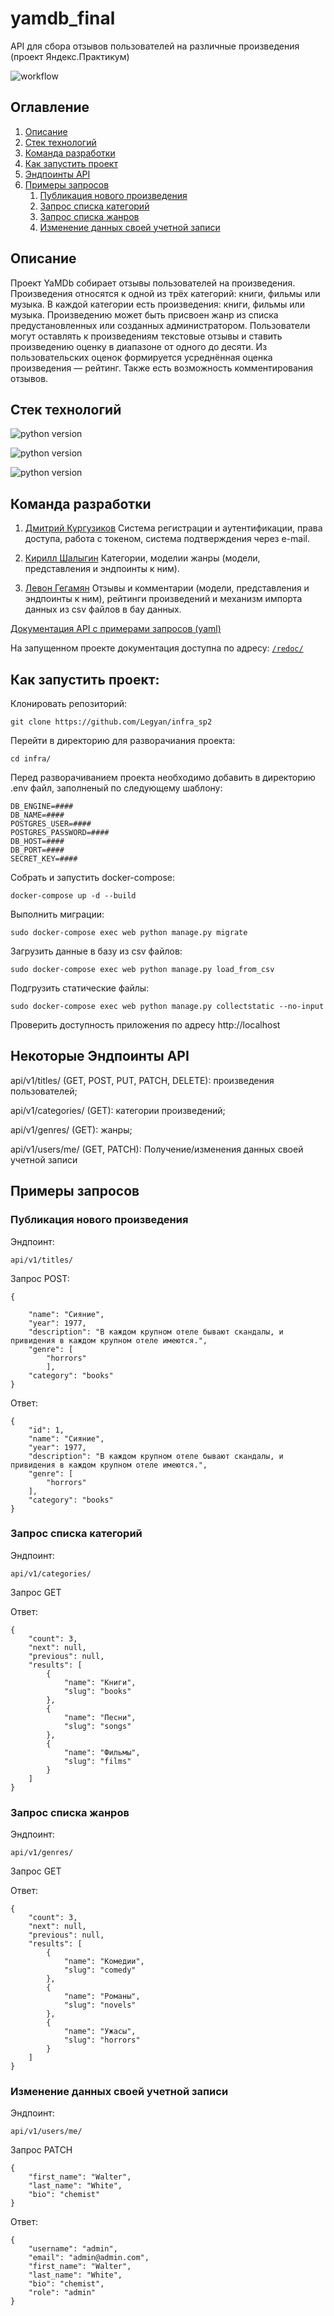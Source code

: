 # yamdb_final
API для сбора отзывов пользователей на различные произведения (проект Яндекс.Практикум)

![workflow](https://github.com/legyan/yamdb_final/actions/workflows/yamdb_workflow.yml/badge.svg)

## Оглавление
1. [Описание](#Описание)
2. [Стек технологий](#Стек_технологий)
3. [Команда разработки](#Команда_разработки)
4. [Как запустить проект](#Как_запустить)
5. [Эндпоинты API](#Эндпоинты)
6. [Примеры запросов](#Примеры_запросов)
      1. [Публикация нового произведения](#Публикация_произведения)
      2. [Запрос списка категорий](#Список_категорий)
      3. [Запрос списка жанров](#Список_жанров)
      4. [Изменение данных своей учетной записи](#Данные_учетной_записи)

<a name="Описание"></a> 
## Описание

Проект YaMDb собирает отзывы пользователей на произведения. Произведения относятся к одной из трёх категорий: книги, фильмы или музыка. В каждой категории есть произведения: книги, фильмы или музыка. Произведению может быть присвоен жанр из списка предустановленных или созданных администратором. Пользователи могут оставлять к произведениям текстовые отзывы и ставить произведению оценку в диапазоне от одного до десяти. Из пользовательских оценок формируется усреднённая оценка произведения — рейтинг. Также есть возможность комментирования отзывов.

<a name="Стек_технологий"></a> 
## Стек технологий 


![python version](https://img.shields.io/badge/Python-3.8-yellowgreen) 

![python version](https://img.shields.io/badge/Django-2.2.16-yellowgreen)

![python version](https://img.shields.io/badge/djangorestframework-3.12.4-yellowgreen) 

<a name="Команда_разработки"></a> 
## Команда разработки

1. [Дмитрий Кургузиков](https://github.com/the-man-with-no-memory)
Система регистрации и аутентификации, права доступа, работа с токеном, система подтверждения через e-mail.

2. [Кирилл Шалыгин](https://github.com/just4fun-xd)
Категории, моделии жанры (модели, представления и эндпоинты к ним).

3. [Левон Гегамян](https://github.com/Legyan)
Отзывы и комментарии (модели, представления и эндпоинты к ним), рейтинги произведений и механизм импорта данных из csv файлов в бау данных.

[Документация API с примерами запросов (yaml)](https://github.com/the-man-with-no-memory/api_yamdb/blob/master/api_yamdb/static/redoc.yaml)

На запущенном проекте документация доступна по адресу: [```/redoc/```](http://127.0.0.1:8000/redoc/)

<a name="Как_запустить"></a> 
## Как запустить проект:

Клонировать репозиторий:

```
git clone https://github.com/Legyan/infra_sp2
```

Перейти в директорию для разворачиания проекта:

```
cd infra/
```

Перед разворачиванием проекта необходимо добавить в директорию .env файл, заполненый по следующему шаблону:

```
DB_ENGINE=#### 
DB_NAME=####
POSTGRES_USER=####
POSTGRES_PASSWORD=####
DB_HOST=####
DB_PORT=####
SECRET_KEY=####
```

Собрать и запустить docker-compose:

```
docker-compose up -d --build
```

Выполнить миграции:

```
sudo docker-compose exec web python manage.py migrate
```

Загрузить данные в базу из csv файлов:

```
sudo docker-compose exec web python manage.py load_from_csv
```

Подгрузить статические файлы:

```
sudo docker-compose exec web python manage.py collectstatic --no-input
```

Проверить доступность приложения по адресу http://localhost

<a name="Эндпоинты"></a> 
## Некоторые Эндпоинты API

api/v1/titles/ (GET, POST, PUT, PATCH, DELETE): произведения пользователей;

api/v1/categories/ (GET): категории произведений;

api/v1/genres/ (GET): жанры;

api/v1/users/me/ (GET, PATCH): Получение/изменения данных своей учетной записи

<a name="Примеры_запросов"></a> 
## Примеры запросов

<a name="Публикация_произведения"></a> 
### Публикация нового произведения

Эндпоинт:

`api/v1/titles/ `

Запрос POST:

```
{

    "name": "Сияние",
    "year": 1977,
    "description": "В каждом крупном отеле бывают скандалы, и привидения в каждом крупном отеле имеются.",
    "genre": [
        "horrors"
        ],
    "category": "books"
}

```

Ответ:

```
{
    "id": 1,
    "name": "Сияние",
    "year": 1977,
    "description": "В каждом крупном отеле бывают скандалы, и привидения в каждом крупном отеле имеются.",
    "genre": [
        "horrors"
    ],
    "category": "books"
}
```

<a name="Список_категорий"></a> 
### Запрос списка категорий

Эндпоинт:

`api/v1/categories/ `

Запрос GET

Ответ:

```
{
    "count": 3,
    "next": null,
    "previous": null,
    "results": [
        {
            "name": "Книги",
            "slug": "books"
        },
        {
            "name": "Песни",
            "slug": "songs"
        },
        {
            "name": "Фильмы",
            "slug": "films"
        }
    ]
}
```

<a name="Список_жанров"></a> 
### Запрос списка жанров

Эндпоинт:

`api/v1/genres/ `

Запрос GET

Ответ:

```
{
    "count": 3,
    "next": null,
    "previous": null,
    "results": [
        {
            "name": "Комедии",
            "slug": "comedy"
        },
        {
            "name": "Романы",
            "slug": "novels"
        },
        {
            "name": "Ужасы",
            "slug": "horrors"
        }
    ]
}
```

<a name="Данные_учетной_записи"></a> 
### Изменение данных своей учетной записи

Эндпоинт:

`api/v1/users/me/`

Запрос PATCH

```
{
    "first_name": "Walter",
    "last_name": "White",
    "bio": "chemist"
}
```

Ответ:

```
{
    "username": "admin",
    "email": "admin@admin.com",
    "first_name": "Walter",
    "last_name": "White",
    "bio": "chemist",
    "role": "admin"
}
```
